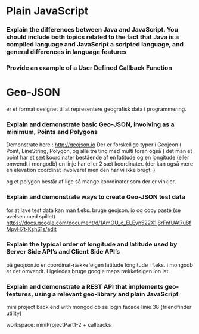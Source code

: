 # Plain JavaScript
### Explain the differences between Java and JavaScript. You should include both topics related to the fact that Java is a compiled language and JavaScript a scripted language, and general differences in language features

### Provide an example of a User Defined Callback Function

# Geo-JSON 
er et format designet til at representere geografisk data i programmering. 

### Explain and demonstrate basic Geo-JSON, involving as a minimum, Points and Polygons
Demonstrate here : http://geojson.io
Der er forskellige typer i Geojeon ( Point, LineString, Polygon, og alle tre ting med multi foran også )
det man 
et point har et sæt koordinater bestående af en latitude og en longitude (eller omvendt i mongodb) en linje har eller 2 sæt koordinater. (der kan også være en elevation coordinat involveret men den har vi ikke brugt. )
 
 og et polygon består af lige så mange koordinater som der er vinkler. 

### Explain and demonstrate ways to create Geo-JSON test data
for at lave test data kan man f.eks. bruge geojson. io og copy paste 
(se øvelsen med spillet)
https://docs.google.com/document/d/1AmOU_c_ELEyn522X1j8rFnfUAt7u8fMpvH7t-KshS1s/edit


### Explain the typical order of longitude and latitude used by Server Side API’s and Client Side API’s
på geojson.io er coordinat-rækkefølgen latitude longitude i f.eks. i mongodb er det omvendt. 
Ligeledes bruge google maps rækkefølgen lon lat. 
 


### Explain and demonstrate a REST API that implements geo-features, using a relevant geo-library and plain JavaScript

mini project back end with mongod db se login facade linie 38 (friendfinder utility)


workspace: miniProjectPart1-2 + callbacks 